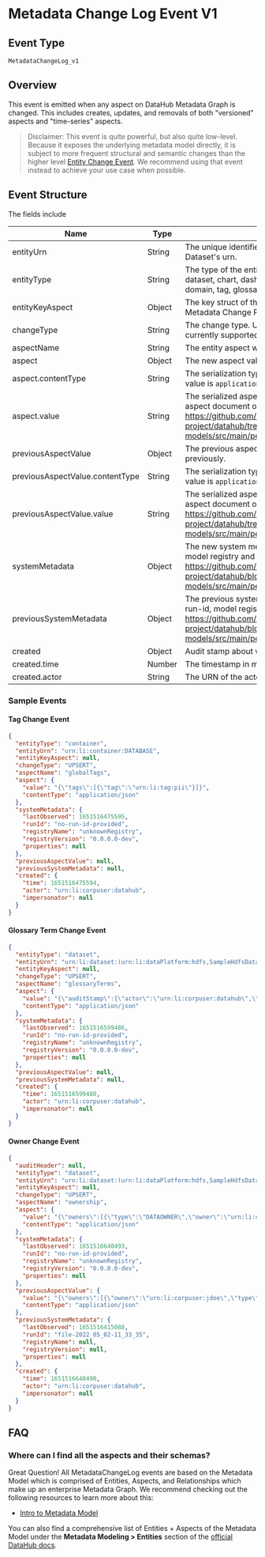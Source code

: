 # Metadata Change Log Event V1

## Event Type

`MetadataChangeLog_v1`

## Overview

This event is emitted when any aspect on DataHub Metadata Graph is changed. This includes creates, updates, and removals of both "versioned" aspects and "time-series" aspects.

> Disclaimer: This event is quite powerful, but also quite low-level. Because it exposes the underlying metadata model directly, it is subject to more frequent structural and semantic changes than the higher level [Entity Change Event](entity-change-event.md). We recommend using that event instead to achieve your use case when possible.

## Event Structure

The fields include

| Name                            | Type   | Description                                                                                                                                                                                                                                            | Optional |
| ------------------------------- | ------ | ------------------------------------------------------------------------------------------------------------------------------------------------------------------------------------------------------------------------------------------------------ | -------- |
| entityUrn                       | String | The unique identifier for the Entity being changed. For example, a Dataset's urn.                                                                                                                                                                      | False    |
| entityType                      | String | The type of the entity being changed. Supported values include dataset, chart, dashboard, dataFlow (Pipeline), dataJob (Task), domain, tag, glossaryTerm, corpGroup, & corpUser.                                                                       | False    |
| entityKeyAspect                 | Object | The key struct of the entity that was changed. Only present if the Metadata Change Proposal contained the raw key struct.                                                                                                                              | True     |
| changeType                      | String | The change type. UPSERT, DELETE, CREATE, RESTATE are currently supported.                                                                                                                                                                              | False    |
| aspectName                      | String | The entity aspect which was changed.                                                                                                                                                                                                                   | False    |
| aspect                          | Object | The new aspect value. Null if the aspect was deleted.                                                                                                                                                                                                  | True     |
| aspect.contentType              | String | The serialization type of the aspect itself. The only supported value is `application/json`.                                                                                                                                                           | False    |
| aspect.value                    | String | The serialized aspect. This is a JSON-serialized representing the aspect document originally defined in PDL. See https://github.com/datahub-project/datahub/tree/master/metadata-models/src/main/pegasus/com/linkedin for more.                        | False    |
| previousAspectValue             | Object | The previous aspect value. Null if the aspect did not exist previously.                                                                                                                                                                                | True     |
| previousAspectValue.contentType | String | The serialization type of the aspect itself. The only supported value is `application/json`                                                                                                                                                            | False    |
| previousAspectValue.value       | String | The serialized aspect. This is a JSON-serialized representing the aspect document originally defined in PDL. See https://github.com/datahub-project/datahub/tree/master/metadata-models/src/main/pegasus/com/linkedin for more.                        | False    |
| systemMetadata                  | Object | The new system metadata. This includes the the ingestion run-id, model registry and more. For the full structure, see https://github.com/datahub-project/datahub/blob/master/metadata-models/src/main/pegasus/com/linkedin/mxe/SystemMetadata.pdl      | True     |
| previousSystemMetadata          | Object | The previous system metadata. This includes the the ingestion run-id, model registry and more. For the full structure, see https://github.com/datahub-project/datahub/blob/master/metadata-models/src/main/pegasus/com/linkedin/mxe/SystemMetadata.pdl | True     |
| created                         | Object | Audit stamp about who triggered the Metadata Change and when.                                                                                                                                                                                          | False    |
| created.time                    | Number | The timestamp in milliseconds when the aspect change occurred.                                                                                                                                                                                         | False    |
| created.actor                   | String | The URN of the actor (e.g. corpuser) that triggered the change.                                                                                                                                                                                        |

### Sample Events

#### Tag Change Event

```json
{
  "entityType": "container",
  "entityUrn": "urn:li:container:DATABASE",
  "entityKeyAspect": null,
  "changeType": "UPSERT",
  "aspectName": "globalTags",
  "aspect": {
    "value": "{\"tags\":[{\"tag\":\"urn:li:tag:pii\"}]}",
    "contentType": "application/json"
  },
  "systemMetadata": {
    "lastObserved": 1651516475595,
    "runId": "no-run-id-provided",
    "registryName": "unknownRegistry",
    "registryVersion": "0.0.0.0-dev",
    "properties": null
  },
  "previousAspectValue": null,
  "previousSystemMetadata": null,
  "created": {
    "time": 1651516475594,
    "actor": "urn:li:corpuser:datahub",
    "impersonator": null
  }
}
```

#### Glossary Term Change Event

```json
{
  "entityType": "dataset",
  "entityUrn": "urn:li:dataset:(urn:li:dataPlatform:hdfs,SampleHdfsDataset,PROD)",
  "entityKeyAspect": null,
  "changeType": "UPSERT",
  "aspectName": "glossaryTerms",
  "aspect": {
    "value": "{\"auditStamp\":{\"actor\":\"urn:li:corpuser:datahub\",\"time\":1651516599479},\"terms\":[{\"urn\":\"urn:li:glossaryTerm:CustomerAccount\"}]}",
    "contentType": "application/json"
  },
  "systemMetadata": {
    "lastObserved": 1651516599486,
    "runId": "no-run-id-provided",
    "registryName": "unknownRegistry",
    "registryVersion": "0.0.0.0-dev",
    "properties": null
  },
  "previousAspectValue": null,
  "previousSystemMetadata": null,
  "created": {
    "time": 1651516599480,
    "actor": "urn:li:corpuser:datahub",
    "impersonator": null
  }
}
```

#### Owner Change Event

```json
{
  "auditHeader": null,
  "entityType": "dataset",
  "entityUrn": "urn:li:dataset:(urn:li:dataPlatform:hdfs,SampleHdfsDataset,PROD)",
  "entityKeyAspect": null,
  "changeType": "UPSERT",
  "aspectName": "ownership",
  "aspect": {
    "value": "{\"owners\":[{\"type\":\"DATAOWNER\",\"owner\":\"urn:li:corpuser:datahub\"}],\"lastModified\":{\"actor\":\"urn:li:corpuser:datahub\",\"time\":1651516640488}}",
    "contentType": "application/json"
  },
  "systemMetadata": {
    "lastObserved": 1651516640493,
    "runId": "no-run-id-provided",
    "registryName": "unknownRegistry",
    "registryVersion": "0.0.0.0-dev",
    "properties": null
  },
  "previousAspectValue": {
    "value": "{\"owners\":[{\"owner\":\"urn:li:corpuser:jdoe\",\"type\":\"DATAOWNER\"},{\"owner\":\"urn:li:corpuser:datahub\",\"type\":\"DATAOWNER\"}],\"lastModified\":{\"actor\":\"urn:li:corpuser:jdoe\",\"time\":1581407189000}}",
    "contentType": "application/json"
  },
  "previousSystemMetadata": {
    "lastObserved": 1651516415088,
    "runId": "file-2022_05_02-11_33_35",
    "registryName": null,
    "registryVersion": null,
    "properties": null
  },
  "created": {
    "time": 1651516640490,
    "actor": "urn:li:corpuser:datahub",
    "impersonator": null
  }
}
```

## FAQ

### Where can I find all the aspects and their schemas?

Great Question! All MetadataChangeLog events are based on the Metadata Model which is comprised of Entities,
Aspects, and Relationships which make up an enterprise Metadata Graph. We recommend checking out the following
resources to learn more about this:

- [Intro to Metadata Model](https://docs.datahub.com/docs/metadata-modeling/metadata-model)

You can also find a comprehensive list of Entities + Aspects of the Metadata Model under the **Metadata Modeling > Entities** section of the [official DataHub docs](https://docs.datahub.com/docs/).

